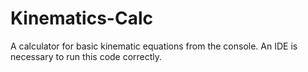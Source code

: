 # Kinematics-Calc
A calculator for basic kinematic equations from the console. An IDE is necessary to run this code correctly.
